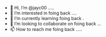 - 👋 Hi, I’m @jayc00 .....
- 👀 I’m interested in foing back ....
- 🌱 I’m currently learning foing back .
- 💞️ I’m looking to collaborate on foing back ...
- 📫 How to reach me foing back .....

<!---
jayc00/jayc00 is a ✨ special ✨ repository because its `README.md` (this file) appears on your GitHub profile.
You can click the Preview link to take a look at your changes.
--->

